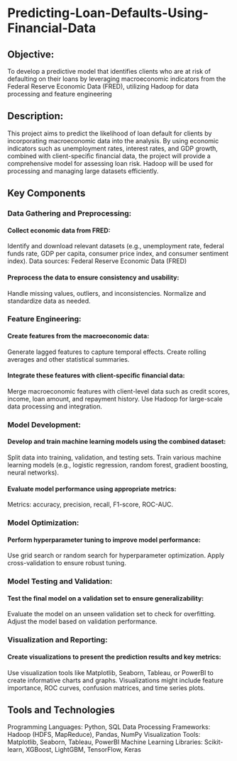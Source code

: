 # Predicting-Loan-Defaults-Using-Financial-Data
## Objective:
To develop a predictive model that identifies clients who are at risk of defaulting on their loans by leveraging macroeconomic indicators from the Federal Reserve Economic Data (FRED), utilizing Hadoop for data processing and feature engineering
## Description:
This project aims to predict the likelihood of loan default for clients by incorporating macroeconomic data into the analysis. By using economic indicators such as unemployment rates, interest rates, and GDP growth, combined with client-specific financial data, the project will provide a comprehensive model for assessing loan risk. Hadoop will be used for processing and managing large datasets efficiently.
## Key Components
### Data Gathering and Preprocessing:
#### Collect economic data from FRED:
Identify and download relevant datasets (e.g., unemployment rate, federal funds rate, GDP per capita, consumer price index, and consumer sentiment index).
Data sources: Federal Reserve Economic Data (FRED)
#### Preprocess the data to ensure consistency and usability:
Handle missing values, outliers, and inconsistencies.
Normalize and standardize data as needed.
### Feature Engineering:
#### Create features from the macroeconomic data:
Generate lagged features to capture temporal effects.
Create rolling averages and other statistical summaries.
#### Integrate these features with client-specific financial data:
Merge macroeconomic features with client-level data such as credit scores, income, loan amount, and repayment history.
Use Hadoop for large-scale data processing and integration.
### Model Development:
#### Develop and train machine learning models using the combined dataset:
Split data into training, validation, and testing sets.
Train various machine learning models (e.g., logistic regression, random forest, gradient boosting, neural networks).
#### Evaluate model performance using appropriate metrics:
Metrics: accuracy, precision, recall, F1-score, ROC-AUC.
### Model Optimization:
#### Perform hyperparameter tuning to improve model performance:
Use grid search or random search for hyperparameter optimization.
Apply cross-validation to ensure robust tuning.
### Model Testing and Validation:
#### Test the final model on a validation set to ensure generalizability:
Evaluate the model on an unseen validation set to check for overfitting.
Adjust the model based on validation performance.
### Visualization and Reporting:
#### Create visualizations to present the prediction results and key metrics:
Use visualization tools like Matplotlib, Seaborn, Tableau, or PowerBI to create informative charts and graphs.
Visualizations might include feature importance, ROC curves, confusion matrices, and time series plots.
## Tools and Technologies
Programming Languages: Python, SQL
Data Processing Frameworks: Hadoop (HDFS, MapReduce), Pandas, NumPy
Visualization Tools: Matplotlib, Seaborn, Tableau, PowerBI
Machine Learning Libraries: Scikit-learn, XGBoost, LightGBM, TensorFlow, Keras
